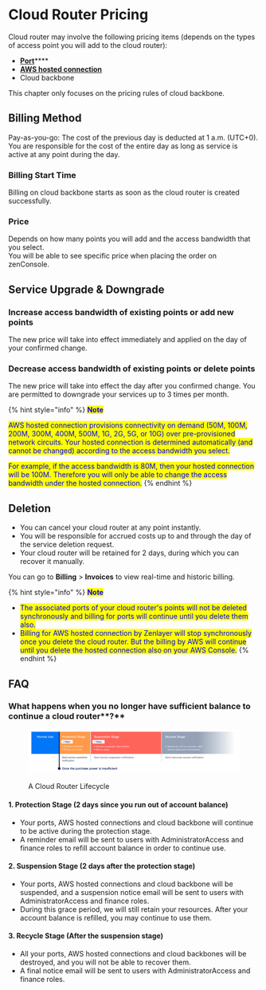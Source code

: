 # Cloud Router Pricing

Cloud router may involve the following pricing items (depends on the types of access point you will add to the cloud router):

* [**Port**](port-pricing.md)****
* ****[**AWS hosted connection**](aws-hosted-connection-pricing.md)****
* Cloud backbone

This chapter only focuses on the pricing rules of cloud backbone.

## **Billing Method**

Pay-as-you-go: The cost of the previous day is deducted at 1 a.m. (UTC+0). You are responsible for the cost of the entire day as long as service is active at any point during the day.&#x20;

### **Billing Start Time**

Billing on cloud backbone starts as soon as the cloud router is created successfully.

### **Price**

Depends on how many points you will add and the access bandwidth that you select. \
You will be able to see specific price when placing the order on zenConsole.



## **Service Upgrade & Downgrade**

### Increase access bandwidth of existing points or add new points

The new price will take into effect immediately and applied on the day of your confirmed change.

### Decrease access bandwidth of existing points or delete points

The new price will take into effect the day after you confirmed change. You are permitted to downgrade your services up to 3 times per month.

{% hint style="info" %}
<mark style="color:blue;">**Note**</mark>

<mark style="color:blue;">AWS hosted connection provisions connectivity on demand (50M, 100M, 200M, 300M, 400M, 500M, 1G, 2G, 5G, or 10G) over pre-provisioned network circuits. Your hosted connection is determined automatically (and cannot be changed) according to the access bandwidth you select.</mark>&#x20;

<mark style="color:blue;">For example, if the access bandwidth is 80M, then your hosted connection will be 100M. Therefore you will only be able to change the access bandwidth under the hosted connection.</mark>
{% endhint %}



## **Deletion**

* You can cancel your cloud router at any point instantly.&#x20;
* You will be responsible for accrued costs up to and through the day of the service deletion request.&#x20;
* Your cloud router will be retained for 2 days, during which you can recover it manually.

You can go to **Billing** > **Invoices** to view real-time and historic billing.

{% hint style="info" %}
<mark style="color:blue;">**Note**</mark>

* <mark style="color:blue;">The associated ports of your cloud router's points will not be deleted synchronously and billing for ports will continue until you delete them also.</mark>
* <mark style="color:blue;">Billing for AWS hosted connection by Zenlayer will stop synchronously once you delete the cloud router. But the billing by AWS will continue until you delete the hosted connection also on your AWS Console.</mark>
{% endhint %}



## **FAQ**

### **What happens when you no longer have sufficient balance to continue a** cloud router**?**

<figure><img src="../../.gitbook/assets/Article_1 (20) (1) (2).jpg" alt=""><figcaption><p>A Cloud Router Lifecycle</p></figcaption></figure>

#### 1. Protection Stage (2 days since you run out of account balance)

* Your ports, AWS hosted connections and cloud backbone will continue to be active during the protection stage.
* A reminder email will be sent to users with AdministratorAccess and finance roles to refill account balance in order to continue use.

#### 2. Suspension Stage (2 days after the protection stage)

* Your ports, AWS hosted connections and cloud backbone will be suspended, and a suspension notice email will be sent to users with AdministratorAccess and finance roles.
* During this grace period, we will still retain your resources. After your account balance is refilled, you may continue to use them. &#x20;

#### 3. Recycle Stage (After the suspension stage)

* All your ports, AWS hosted connections and cloud backbones will be destroyed, and you will not be able to recover them.
* A final notice email will be sent to users with AdministratorAccess and finance roles.

